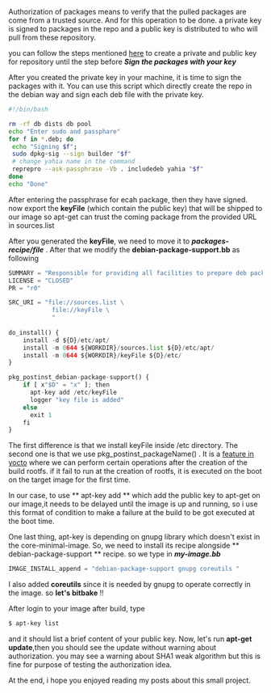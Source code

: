 
Authorization of packages means to verify that the pulled packages are come from a trusted source. And for this operation to be done. a private key is signed to packages in the repo and a public key is distributed to who will pull from these repository.

you can follow the steps mentioned [here](https://help.ubuntu.com/community/CreateAuthenticatedRepository) to create a private and public key for repository until the step before ***Sign the packages with your key***  

After you created the private key in your machine, it is time to sign the packages with it. You can use this script which directly create the repo in the debian way and sign each deb file with the private key. 

```bash
#!/bin/bash

rm -rf db dists db pool
echo "Enter sudo and passphare"
for f in *.deb; do
 echo "Signing $f";
 sudo dpkg-sig --sign builder "$f" 
 # change yahia name in the command 
 reprepro --ask-passphrase -Vb . includedeb yahia "$f"
done
echo "Done"
```
After entering the passphrase for ecah package, then they have signed. now export the **keyFile** (which contain the public key) that will be shipped to our image so apt-get can trust the coming package from the provided URL in sources.list

After you generated the **keyFile**, we need to move it to ***packages-recipe/file*** . After that we modify the **debian-package-support.bb** as following

```python
SUMMARY = "Responsible for providing all facilities to prepare deb package manager"
LICENSE = "CLOSED"
PR = "r0"

SRC_URI = "file://sources.list \
			file://keyFile \
			"
      
do_install() {
	install -d ${D}/etc/apt/
	install -m 0644 ${WORKDIR}/sources.list ${D}/etc/apt/ 
	install -m 0644 ${WORKDIR}/keyFile ${D}/etc/
}

pkg_postinst_debian-package-support() {
	if [ x"$D" = "x" ]; then
	  apt-key add /etc/keyFile
	  logger "key file is added"
	else
	  exit 1
	fi
}
```
The first difference is that we install keyFile inside /etc directory. The second one is that we use pkg_postinst_packageName() . It is a [feature in yocto](http://www.yoctoproject.org/docs/2.3.1/mega-manual/mega-manual.html#new-recipe-post-installation-scripts) where we can perform certain operations after the creation of the build rootfs. if it fail to run at the creation of rootfs, it is executed on the boot on the target image for the first time. 

In our case, to use ** apt-key add ** which add the public key to apt-get on our image,it needs to be delayed until the image is up and running, so i use this format of condition to make a failure at the build to be got executed at the boot time.

One last thing, apt-key is depending on gnupg library which doesn't exist in the core-minimal-image. So, we need to install its recipe alongside ** debian-package-support ** recipe. so we type in ***my-image.bb***
```python
IMAGE_INSTALL_append = "debian-package-support gnupg coreutils "
```
I also added **coreutils** since it is needed by gnupg to operate correctly in the image. so **let's bitbake** !!


After login to your image after build, type 
```sh
$ apt-key list
```
and it should list a brief content of your public key. Now, let's run **apt-get update**,then you should see the update without warning about authorization. you may see a warning about SHA1 weak algorithm but this is fine for purpose of testing the authorization idea.

At the end, i hope you enjoyed reading my posts about this small project.
